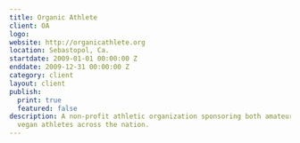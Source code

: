 ```yaml
---
title: Organic Athlete
client: OA
logo: 
website: http://organicathlete.org
location: Sebastopol, Ca.
startdate: 2009-01-01 00:00:00 Z
enddate: 2009-12-31 00:00:00 Z
category: client
layout: client
publish:
  print: true
  featured: false
description: A non-profit athletic organization sponsoring both amateur and professional
  vegan athletes across the nation.
---
```


